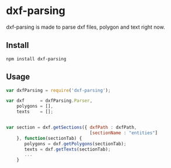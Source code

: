 dxf-parsing
========

dxf-parsing is made to parse dxf files, polygon and text right now.

## Install

```
npm install dxf-parsing
```

## Usage

```javascript
var dxfParsing = require('dxf-parsing');

var dxf      = dxfParsing.Parser,
	polygons = [],
	texts 	 = [];


var section = dxf.getSections({ dxfPath : dxfPath, 
                                [sectionName : "entities"]
    }, function(sectionTab) {
       polygons = dxf.getPolygons(sectionTab);
       texts = dxf.getTexts(sectionTab);
       ...
    }
```
    	   
    	   
    	   

